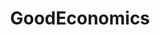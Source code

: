 ---
title: GoodEconomics
crosslinks:
- AskEconomics
- neutralpolitics
- Economics
- economics
- science
---